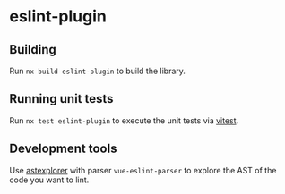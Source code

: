 # eslint-plugin

## Building

Run `nx build eslint-plugin` to build the library.

## Running unit tests

Run `nx test eslint-plugin` to execute the unit tests via [vitest](https://vitest.dev).

## Development tools

Use [astexplorer](https://astexplorer.net/) with parser `vue-eslint-parser` to explore the AST of the code you want to lint.
